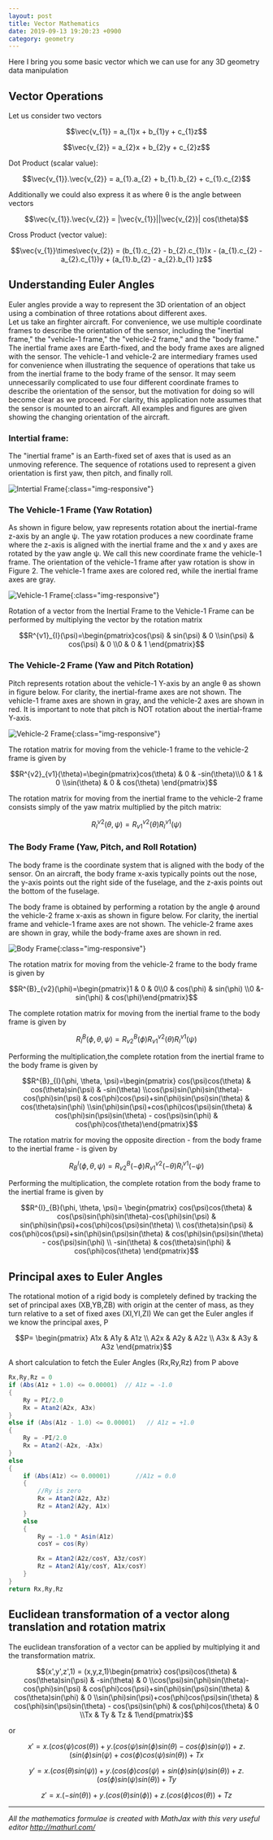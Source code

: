 ```yaml
---
layout: post
title: Vector Mathematics
date: 2019-09-13 19:20:23 +0900
category: geometry
---
```


Here I bring you some basic vector which we can use for any 3D geometry data manipulation

## Vector Operations
Let us consider two vectors

$$\vec{v_{1}} = a_{1}x + b_{1}y + c_{1}z$$

$$\vec{v_{2}} = a_{2}x + b_{2}y + c_{2}z$$

Dot Product (scalar value):

$$\vec{v_{1}}.\vec{v_{2}} = a_{1}.a_{2} + b_{1}.b_{2} + c_{1}.c_{2}$$

Additionally we could also express it as where θ  is the angle between vectors

$$\vec{v_{1}}.\vec{v_{2}} = |\vec{v_{1}}||\vec{v_{2}}| cos(\theta)$$

Cross Product (vector value):

$$\vec{v_{1}}\times\vec{v_{2}} = (b_{1}.c_{2} - b_{2}.c_{1})x - (a_{1}.c_{2} - a_{2}.c_{1})y + (a_{1}.b_{2} - a_{2}.b_{1} )z$$


## Understanding Euler Angles

Euler angles provide a way to represent the 3D orientation of an object using a combination of three rotations about different axes.  
Let us take an firghter aircraft. For convenience, we use multiple coordinate frames to describe the orientation of the sensor, including the "inertial frame," the "vehicle-1 frame," the "vehicle-2 frame," and the "body frame."  The inertial frame axes are Earth-fixed, and the body frame axes are aligned with the sensor.  The vehicle-1 and vehicle-2 are intermediary frames used for convenience when illustrating the sequence of operations that take us from the inertial frame to the body frame of the sensor.
It may seem unnecessarily complicated to use four different coordinate frames to describe the orientation of the sensor, but the motivation for doing so will become clear as we proceed.
For clarity, this application note assumes that the sensor is mounted to an aircraft.  All examples and figures are given showing the changing orientation of the aircraft.

### Intertial frame:
The "inertial frame" is an Earth-fixed set of axes that is used as an unmoving reference. 
The sequence of rotations used to represent a given orientation is first yaw, then pitch, and finally roll.

![Intertial Frame](/assets/geometry/Inertial-Frame-1024x655.png){:class="img-responsive"}

### The Vehicle-1 Frame (Yaw Rotation)
As shown in figure below, yaw represents rotation about the inertial-frame z-axis by an angle ψ.  The yaw rotation produces a new coordinate frame where the z-axis is aligned with the inertial frame and the x and y axes are rotated by the yaw angle ψ.  We call this new coordinate frame the vehicle-1 frame.  The orientation of the vehicle-1 frame after yaw rotation is show in Figure 2.  The vehicle-1 frame axes are colored red, while the inertial frame axes are gray.

![Vehicle-1 Frame](/assets/geometry/Vehicle1Frame-1024x654.png){:class="img-responsive"}

Rotation of a vector from the Inertial Frame to the Vehicle-1 Frame can be performed by multiplying the vector by the rotation matrix

$$R^{v1}_{I}(\psi)=\begin{pmatrix}cos(\psi) & sin(\psi) & 0 \\sin(\psi) & cos(\psi) &  0 \\0 &  0 & 1 \end{pmatrix}$$

### The Vehicle-2 Frame (Yaw and Pitch Rotation)
Pitch represents rotation about the vehicle-1 Y-axis by an angle θ as shown in figure below.  For clarity, the inertial-frame axes are not shown.  The vehicle-1 frame axes are shown in gray, and the vehicle-2 axes are shown in red.  It is important to note that pitch is NOT rotation about the inertial-frame Y-axis.

![Vehicle-2 Frame](/assets/geometry/Vehicle2Frame.png){:class="img-responsive"}

The rotation matrix for moving from the vehicle-1 frame to the vehicle-2 frame is given by

$$R^{v2}_{v1}(\theta)=\begin{pmatrix}cos(\theta) &  0 & -sin(\theta)\\0 & 1 &  0 \\sin(\theta) &  0 & cos(\theta) \end{pmatrix}$$

The rotation matrix for moving from the inertial frame to the vehicle-2 frame consists simply of the yaw matrix multiplied by the pitch matrix:

$$R^{v2}_{I}(\theta, \psi)= R^{v2}_{v1}(\theta)R^{v1}_{I}(\psi)$$

### The Body Frame (Yaw, Pitch, and Roll Rotation)
The body frame is the coordinate system that is aligned with the body of the sensor.  On an aircraft, the body frame x-axis typically points out the nose, the y-axis points out the right side of the fuselage, and the z-axis points out the bottom of the fuselage.

The body frame is obtained by performing a rotation by the angle ϕ around the vehicle-2 frame x-axis as shown in figure below.  For clarity, the inertial frame and vehicle-1 frame axes are not shown.  The vehicle-2 frame axes are shown in gray, while the body-frame axes are shown in red.

![Body Frame](/assets/geometry/BodyFrame.png){:class="img-responsive"}

The rotation matrix for moving from the vehicle-2 frame to the body frame is given by

$$R^{B}_{v2}(\phi)=\begin{pmatrix}1 &  0 & 0\\0 &  cos(\phi) & sin(\phi) \\0 &-sin(\phi) & cos(\phi)\end{pmatrix}$$

The complete rotation matrix for moving from the inertial frame to the body frame is given by


$$R^{B}_{I}(\phi, \theta, \psi)= R^{B}_{v2}(\phi)R^{v2}_{v1}(\theta)R^{v1}_{I}(\psi)$$

Performing the multiplication,the complete rotation from the inertial frame to the body frame is given by

$$R^{B}_{I}(\phi, \theta, \psi)=\begin{pmatrix}
cos(\psi)cos(\theta) & cos(\theta)sin(\psi) & -sin(\theta)
\\cos(\psi)sin(\phi)sin(\theta)-cos(\phi)sin(\psi) &  cos(\phi)cos(\psi)+sin(\phi)sin(\psi)sin(\theta) & cos(\theta)sin(\phi) 
\\sin(\phi)sin(\psi)+cos(\phi)cos(\psi)sin(\theta) & cos(\phi)sin(\psi)sin(\theta) - cos(\psi)sin(\phi) & cos(\phi)cos(\theta)\end{pmatrix}$$

The rotation matrix for moving the opposite direction - from the body frame to the inertial frame - is given by

$$R^{I}_{B}(\phi, \theta, \psi)= R^{B}_{v2}(-\phi)R^{v2}_{v1}(-\theta)R^{v1}_{I}(-\psi)$$

Performing the multiplication, the complete rotation from the body frame to the inertial frame is given by

$$R^{I}_{B}(\phi, \theta, \psi)=
\begin{pmatrix}
cos(\psi)cos(\theta) & cos(\psi)sin(\phi)sin(\theta)-cos(\phi)sin(\psi)  & sin(\phi)sin(\psi)+cos(\phi)cos(\psi)sin(\theta)
\\ cos(\theta)sin(\psi) &  cos(\phi)cos(\psi)+sin(\phi)sin(\psi)sin(\theta) & cos(\phi)sin(\psi)sin(\theta) - cos(\psi)sin(\phi) 
\\ -sin(\theta) &  cos(\theta)sin(\phi) & cos(\phi)cos(\theta)
\end{pmatrix}$$

## Principal axes to Euler Angles

The rotational motion of a rigid body is completely defined by tracking the set of principal axes (XB,YB,ZB) with origin at the center of mass, as they turn relative to a set of fixed axes  (XI,YI,ZI)
We can get the Euler angles  if we know the principal axes, P

$$P=
\begin{pmatrix}
A1x & A1y & A1z
\\ A2x & A2y & A2z
\\ A3x & A3y & A3z
\end{pmatrix}$$

A short calculation to fetch the Euler Angles (Rx,Ry,Rz) from P above

``` csharp
Rx,Ry,Rz = 0
if (Abs(A1z + 1.0) <= 0.00001)  // A1z = -1.0
{
    Ry = PI/2.0
    Rx = Atan2(A2x, A3x)
}
else if (Abs(A1z - 1.0) <= 0.00001)   // A1z = +1.0
{
    Ry = -PI/2.0
    Rx = Atan2(-A2x, -A3x)
}
else
{
    if (Abs(A1z) <= 0.00001)       //A1z = 0.0
    {
        //Ry is zero
        Rx = Atan2(A2z, A3z)
        Rz = Atan2(A2y, A1x)
    }
    else
    {
        Ry = -1.0 * Asin(A1z)
        cosY = cos(Ry)

        Rx = Atan2(A2z/cosY, A3z/cosY)
        Rz = Atan2(A1y/cosY, A1x/cosY)
    }
}
return Rx,Ry,Rz
```

## Euclidean transformation of a vector along translation and rotation matrix

The euclidean transforation of a vector can be applied by multiplying it and the transformation matrix.

$$(x',y',z',1) = (x,y,z,1)\begin{pmatrix}
cos(\psi)cos(\theta) & cos(\theta)sin(\psi) & -sin(\theta)  & 0
\\cos(\psi)sin(\phi)sin(\theta)-cos(\phi)sin(\psi) &  cos(\phi)cos(\psi)+sin(\phi)sin(\psi)sin(\theta) & cos(\theta)sin(\phi)  & 0
\\sin(\phi)sin(\psi)+cos(\phi)cos(\psi)sin(\theta) & cos(\phi)sin(\psi)sin(\theta) - cos(\psi)sin(\phi) & cos(\phi)cos(\theta) & 0
\\Tx & Ty & Tz & 1\end{pmatrix}$$

or 

$$x'=x.(cos(\psi)cos(\theta))+ y.(cos(\psi)sin(\phi)sin(\theta)-cos(\phi)sin(\psi))+ z.(sin(\phi)sin(\psi)+cos(\phi)cos(\psi)sin(\theta)) + Tx $$

$$y'=x.(cos(\theta)sin(\psi))+ y.(cos(\phi)cos(\psi)+sin(\phi)sin(\psi)sin(\theta))+ z.(os(\phi)sin(\psi)sin(\theta)) + Ty $$

$$z'=x.(-sin(\theta))+ y.(cos(\theta)sin(\phi))+ z.(cos(\phi)cos(\theta)) + Tz $$


---------------------


*All the mathematics formulae is created with MathJax with this very useful editor <http://mathurl.com/>*


